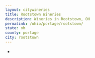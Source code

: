 ```yaml
---
layout: citywineries
title: Rootstown Wineries
description: Wineries in Rootstown, OH
permalink: /ohio/portage/rootstown/
state: oh
county: portage
city: rootstown
---
```

-
